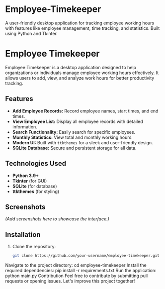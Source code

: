 # Employee-Timekeeper
A user-friendly desktop application for tracking employee working hours with features like employee management, time tracking, and statistics. Built using Python and Tkinter.

# Employee Timekeeper

Employee Timekeeper is a desktop application designed to help organizations or individuals manage employee working hours effectively. It allows users to add, view, and analyze work hours for better productivity tracking.

## Features
- **Add Employee Records:** Record employee names, start times, and end times.
- **View Employee List:** Display all employee records with detailed information.
- **Search Functionality:** Easily search for specific employees.
- **Monthly Statistics:** View total and monthly working hours.
- **Modern UI:** Built with `ttkthemes` for a sleek and user-friendly design.
- **SQLite Database:** Secure and persistent storage for all data.

## Technologies Used
- **Python 3.9+**
- **Tkinter** (for GUI)
- **SQLite** (for database)
- **ttkthemes** (for styling)

## Screenshots
*(Add screenshots here to showcase the interface.)*

## Installation
1. Clone the repository:
   ```bash
   git clone https://github.com/your-username/employee-timekeeper.git


Navigate to the project directory:
cd employee-timekeeper
Install the required dependencies:
pip install -r requirements.txt
Run the application:
python main.py
Contribution
Feel free to contribute by submitting pull requests or opening issues. Let's improve this project together!

